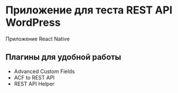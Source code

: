 # Приложение для теста REST API WordPress

Приложение React Native

## Плагины для удобной работы

* Advanced Custom Fields
* ACF to REST API
* REST API Helper